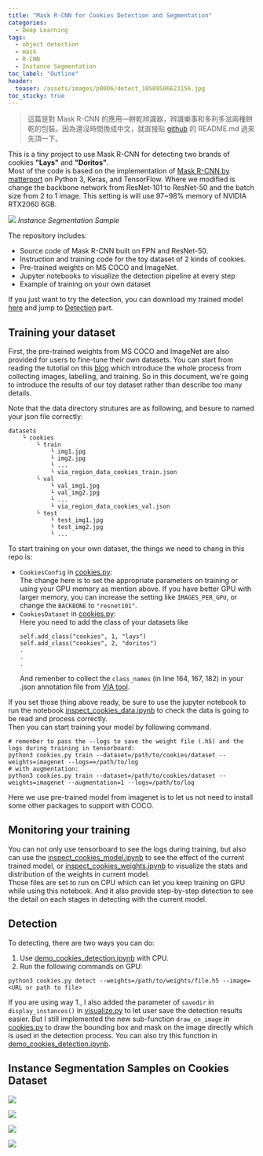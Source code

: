 ```yaml
---
title: "Mask R-CNN for Cookies Detection and Segmentation"
categories:
  - Deep Learning
tags:
  - object detection
  - mask
  - R-CNN
  - Instance Segmentation
toc_label: "Outline"
header:
  teaser: /assets/images/p0006/detect_10509506623156.jpg
toc_sticky: true
---
```

> 這篇是對 Mask R-CNN 的應用—餅乾辨識器，辨識樂事和多利多滋兩種餅乾的包裝。因為還沒時間換成中文，就直接貼 [github](https://github.com/yuweichiu/Cookies-Detections-Mask-R-CNN) 的 README.md 過來先頂一下。  

This is a tiny project to use Mask R-CNN for detecting two brands of cookies **"Lays"** and **"Doritos"**.  
Most of the code is based on the implementation of [Mask R-CNN by matterport](https://github.com/matterport/Mask_RCNN) on Python 3, Keras, and TensorFlow. Where we modified is change the backbone network from ResNet-101 to ResNet-50 and the batch size from 2 to 1 image. This setting is will use 97~98% memory of NVIDIA RTX2060 6GB.  

![](/assets/images/p0006/detect_10509506623156.jpg)
*Instance Segmentation Sample*

The repository includes:
* Source code of Mask R-CNN built on FPN and ResNet-50.
* Instruction and training code for the toy dataset of 2 kinds of cookies.
* Pre-trained weights on MS COCO and ImageNet.
* Jupyter notebooks to visualize the detection pipeline at every step
* Example of training on your own dataset

If you just want to try the detection, you can download my trained model [here](https://drive.google.com/file/d/18BOn-qlodw1oebFRQk5P0ZHlcc83jHMt/view?usp=sharing) and jump to [Detection](#detection) part. 


## Training your dataset
First, the pre-trained weights from MS COCO and ImageNet are also provided for users to fine-tune their own datasets. You can start from reading the tutotial on this [blog](https://engineering.matterport.com/splash-of-color-instance-segmentation-with-mask-r-cnn-and-tensorflow-7c761e238b46) which introduce the whole process from collecting images, labelling, and training. So in this document, we're going to introduce the results of our toy dataset rather than describe too many details.

Note that the data directory strutures are as following, and besure to named your json file correctly:  
```
datasets  
    └ cookies
        └ train
            └ img1.jpg
            └ img2.jpg
            └ ...
            └ via_region_data_cookies_train.json
        └ val
            └ val_img1.jpg
            └ val_img2.jpg
            └ ...
            └ via_region_data_cookies_val.json
        └ test
            └ test_img1.jpg
            └ test_img2.jpg
            └ ...
```

To start training on your own dataset, the things we need to chang in this repo is:  

* ``CookiesConfig`` in [cookies.py](https://github.com/yuweichiu/Cookies-Detections-Mask-R-CNN/cookies.py):  
    The change here is to set the appropriate parameters on training or using your GPU memory as mention above. If you have better GPU with larger memory, you can increase the setting like ``IMAGES_PER_GPU``, or change the ``BACKBONE`` to ``"resnet101"``.
* ``CookiesDataset`` in [cookies.py](https://github.com/yuweichiu/Cookies-Detections-Mask-R-CNN/cookies.py):  
    Here you need to add the class of your datasets like  
    ```
    self.add_class("cookies", 1, "lays")  
    self.add_class("cookies", 2, "doritos")  
    .
    .
    .
    ```  
    And remenber to collect the ``class_names`` (in line 164, 167, 182) in your .json annotation file from [VIA tool](http://www.robots.ox.ac.uk/~vgg/software/via/via-2.0.7.html).

If you set those thing above ready, be sure to use the jupyter notebook to run the notebook [inspect_cookies_data.ipynb](https://github.com/yuweichiu/Cookies-Detections-Mask-R-CNN/notebook/inspect_cookies_data.ipynb) to check the data is going to be read and process correctly.  
Then you can start training your model by following command. 
```
# remenber to pass the --logs to save the weight file (.h5) and the logs during training in tensorboard:
python3 cookies.py train --dataset=/path/to/cookies/dataset --weights=imagenet --logs==/path/to/log  
# with augmentation:
python3 cookies.py train --dataset=/path/to/cookies/dataset --weights=imagenet --augmentation=1 --logs=/path/to/log
```
Here we use pre-trained model from imagenet is to let us not need to install some other packages to support with COCO.


## Monitoring your training
You can not only use tensorboard to see the logs during training, but also can use the [inspect_cookies_model.ipynb](https://github.com/yuweichiu/Cookies-Detections-Mask-R-CNN/notebook/inspect_cookies_model.ipynb) to see the effect of the current trained model, or [inspect_cookies_weights.ipynb](https://github.com/yuweichiu/Cookies-Detections-Mask-R-CNN/notebook/inspect_cookies_weights.ipynb) to visualize the stats and distribution of the weights in current model.  
Those files are set to run on CPU which can let you keep training on GPU while using this notebook. And it also provide step-by-step detection to see the detail on each stages in detecting with the current model.

## Detection
To detecting, there are two ways you can do:
1. Use [demo_cookies_detection.ipynb](https://github.com/yuweichiu/Cookies-Detections-Mask-R-CNN/notebook/demo_cookies_detection.ipynb) with CPU.
2. Run the following commands on GPU:
```
python3 cookies.py detect --weights=/path/to/weights/file.h5 --image=<URL or path to file>
```
If you are using way 1., I also added the parameter of ``savedir`` in ``display_instances()`` in [visualize.py](https://github.com/yuweichiu/Cookies-Detections-Mask-R-CNN/mrcnn/visualize.py) to let user save the detection results easier.
But I still implemented the new sub-function ``draw_on_image``  in [cookies.py](https://github.com/yuweichiu/Cookies-Detections-Mask-R-CNN/cookies.py) to draw the bounding box and mask on the image directly which is used in the detection process. You can also try this function in [demo_cookies_detection.ipynb](https://github.com/yuweichiu/Cookies-Detections-Mask-R-CNN/notebook/demo_cookies_detection.ipynb).

## Instance Segmentation Samples on Cookies Dataset
![](/assets/images/p0006/detect_10506228923128.jpg)  

![](/assets/images/p0006/detect_10506227236894.jpg)  

![](/assets/images/p0006/detect_google_0484.jpg)  

![](/assets/images/p0006/detect_MT190319164316509218.jpg)